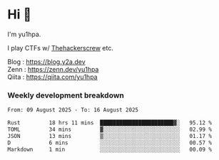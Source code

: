 # Hi 👋

I'm yu1hpa.

I play CTFs w/ [Thehackerscrew](https://www.thehackerscrew.team/) etc.

Blog : https://blog.y2a.dev  
Zenn : https://zenn.dev/yu1hpa  
Qiita : https://qiita.com/yu1hpa  

### Weekly development breakdown

<!--START_SECTION:waka-->

```txt
From: 09 August 2025 - To: 16 August 2025

Rust         18 hrs 11 mins  ███████████████████████▓░   95.12 %
TOML         34 mins         ▓░░░░░░░░░░░░░░░░░░░░░░░░   02.99 %
JSON         13 mins         ▒░░░░░░░░░░░░░░░░░░░░░░░░   01.17 %
D            6 mins          ░░░░░░░░░░░░░░░░░░░░░░░░░   00.57 %
Markdown     1 min           ░░░░░░░░░░░░░░░░░░░░░░░░░   00.09 %
```

<!--END_SECTION:waka-->

